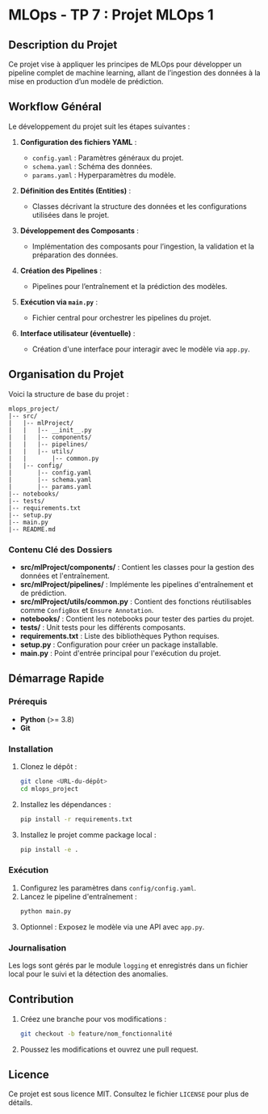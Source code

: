 # MLOps - TP 7 : Projet MLOps 1

## Description du Projet
Ce projet vise à appliquer les principes de MLOps pour développer un pipeline complet de machine learning, allant de l’ingestion des données à la mise en production d’un modèle de prédiction.

## Workflow Général
Le développement du projet suit les étapes suivantes :

1. **Configuration des fichiers YAML** :
   - `config.yaml` : Paramètres généraux du projet.
   - `schema.yaml` : Schéma des données.
   - `params.yaml` : Hyperparamètres du modèle.

2. **Définition des Entités (Entities)** :
   - Classes décrivant la structure des données et les configurations utilisées dans le projet.

3. **Développement des Composants** :
   - Implémentation des composants pour l’ingestion, la validation et la préparation des données.

4. **Création des Pipelines** :
   - Pipelines pour l’entraînement et la prédiction des modèles.

5. **Exécution via `main.py`** :
   - Fichier central pour orchestrer les pipelines du projet.

6. **Interface utilisateur (éventuelle)** :
   - Création d'une interface pour interagir avec le modèle via `app.py`.

## Organisation du Projet

Voici la structure de base du projet :

```
mlops_project/
|-- src/
|   |-- mlProject/
|   |   |-- __init__.py
|   |   |-- components/
|   |   |-- pipelines/
|   |   |-- utils/
|   |       |-- common.py
|   |-- config/
|       |-- config.yaml
|       |-- schema.yaml
|       |-- params.yaml
|-- notebooks/
|-- tests/
|-- requirements.txt
|-- setup.py
|-- main.py
|-- README.md
```

### Contenu Clé des Dossiers

- **src/mlProject/components/** : Contient les classes pour la gestion des données et l'entraînement.
- **src/mlProject/pipelines/** : Implémente les pipelines d'entraînement et de prédiction.
- **src/mlProject/utils/common.py** : Contient des fonctions réutilisables comme `ConfigBox` et `Ensure Annotation`.
- **notebooks/** : Contient les notebooks pour tester des parties du projet.
- **tests/** : Unit tests pour les différents composants.
- **requirements.txt** : Liste des bibliothèques Python requises.
- **setup.py** : Configuration pour créer un package installable.
- **main.py** : Point d'entrée principal pour l'exécution du projet.

## Démarrage Rapide

### Prérequis
- **Python** (>= 3.8)
- **Git**

### Installation
1. Clonez le dépôt :
   ```bash
   git clone <URL-du-dépôt>
   cd mlops_project
   ```
2. Installez les dépendances :
   ```bash
   pip install -r requirements.txt
   ```
3. Installez le projet comme package local :
   ```bash
   pip install -e .
   ```

### Exécution

1. Configurez les paramètres dans `config/config.yaml`.
2. Lancez le pipeline d'entraînement :
   ```bash
   python main.py
   ```
3. Optionnel : Exposez le modèle via une API avec `app.py`.

### Journalisation
Les logs sont gérés par le module `logging` et enregistrés dans un fichier local pour le suivi et la détection des anomalies.

## Contribution
1. Créez une branche pour vos modifications :
   ```bash
   git checkout -b feature/nom_fonctionnalité
   ```
2. Poussez les modifications et ouvrez une pull request.

## Licence
Ce projet est sous licence MIT. Consultez le fichier `LICENSE` pour plus de détails.

